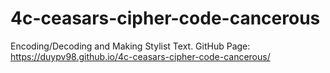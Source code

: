 # 4c-ceasars-cipher-code-cancerous
Encoding/Decoding and Making Stylist Text.
GitHub Page: https://duypv98.github.io/4c-ceasars-cipher-code-cancerous/
